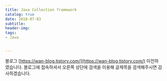 ```yaml
---
title: Java Collection framework
catalog: true
date: 2018-07-03
subtitle:
header-img:
tags:
- Java


---
```



블로그 [https://wan-blog.tistory.com/](https://wan-blog.tistory.com/) 이전하였습니다. 블로그에 접속하셔서 오른쪽 상단에 검색을 이용해 글제목을 검색해주시면 감사하겠습니다.
